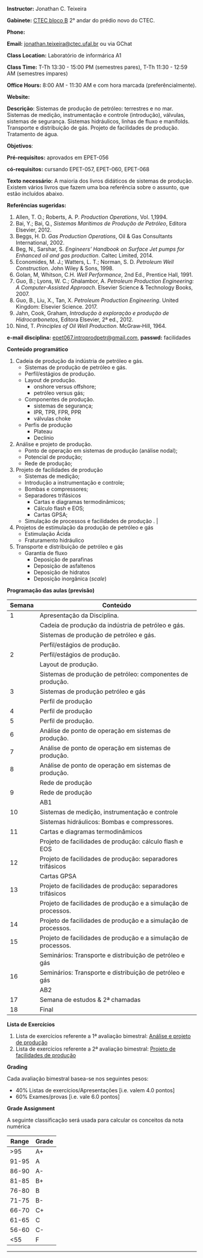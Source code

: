<!--
.. title: EPET-067 Instalações de Produção Petrolífera
.. slug: epet-067-syllabus
.. date: 2022-08-21 19:32:09 UTC-03:00
.. tags: UFAL, IPR, TPR, DWSIM, flow assurance
.. description:
-->

**Instructor:** Jonathan C. Teixeira

**Gabinete:** [CTEC bloco B](https://ctec.ufal.br/) 2° andar do prédio novo do CTEC.

**Phone:**

**Email:** [jonathan.teixeira@ctec.ufal.br](mailto:jonathan.teixeira@ctec.ufal.br) ou via GChat

**Class Location:** Laboratório de informárica A1

**Class Time:** T-Th 13:30 - 15:00 PM (semestres pares), T-Th 11:30 - 12:59 AM (semestres ímpares)

**Office Hours:** 8:00 AM - 11:30 AM e com hora marcada (preferêncialmente).

**Website:**

**Descrição**: Sistemas de produção de petróleo: terrestres e no mar. Sistemas de medição, instrumentação e controle (introdução), válvulas, sistemas de segurança. Sistemas hidráulicos, linhas de fluxo e manifolds. Transporte e distribuição de gás. Projeto de facilidades de produção. Tratamento de água.

**Objetivos**: 

**Pré-requisitos:** aprovados em EPET-056

**có-requisitos:** cursando EPET-057, EPET-060, EPET-068

**Texto necessário:** A maioria dos livros didáticos de sistemas de produção. Existem vários livros que fazem uma boa referência sobre o assunto, que estão incluídos abaixo.

**Referências sugeridas:**

1. Allen, T. O.; Roberts, A. P. *Production Operations*, Vol. 1,1994.
1. Bai, Y.; Bai, Q., *Sistemas Marítimos de Produção de Petróleo*, Editora Elsevier, 2012.
1. Beggs, H. D. *Gas Production Operations*, Oil & Gas Consultants International, 2002.
1. Beg, N., Sarshar, S. *Engineers’ Handbook on Surface Jet pumps for Enhanced oil and gas production*. Caltec Limited, 2014.
1. Economides, M. J.; Watters, L. T.; Norman, S. D. *Petroleum Well Construction*. John Wiley & Sons, 1998.
1. Golan, M, Whitson, C.H. *Well Performance*, 2nd Ed., Prentice Hall, 1991.
1. Guo, B.; Lyons, W. C.; Ghalambor, A. *Petroleum Production Engineering: A Computer-Assisted Approach*. Elsevier Science & Technology Books, 2007.
1. Guo, B., Liu, X., Tan, X. *Petroleum Production Engineering*. United Kingdom: Elsevier Science. 2017.
1. Jahn, Cook, Graham, *Introdução à exploração e produção de Hidrocarbonetos*, Editora Elsevier, 2ª ed., 2012.
1. Nind, T. *Principles of Oil Well Production*. McGraw‐Hill, 1964.

**e-mail disciplina:** epet067.introprodpetr@gmail.com, **passwd:** facilidades

**Conteúdo programático**

1. Cadeia de produção da indústria de petróleo e gás.
    * Sistemas de produção de petróleo e gás.
    * Perfil/estágios de produção.
    * Layout de produção.
        * onshore versus offshore;
        * petróleo versus gás;
    * Componentes de produção.
        * sistemas de segurança;
        * IPR, TPR, FPR, PPR
        * válvulas choke
    * Perfis de produção
        * Plateau
        * Declínio
1. Análise e projeto de produção.
    * Ponto de operação em sistemas de produção (análise nodal);
    * Potencial de produção;
    * Rede de produção;
1. Projeto de facilidades de produção
    * Sistemas de medição;
    * Introdução a instrumentação e controle;
    * Bombas e compressores;
    * Separadores trífásicos
        * Cartas e diagramas termodinâmicos;
        * Cálculo flash e EOS;
        * Cartas GPSA;
    * Simulação de processos e facilidades de produção . |
1. Projetos de estimulação da produção de petróleo e gás
    * Estimulação Ácida
    * Fraturamento hidráulico
1. Transporte e distribuição de petróleo e gás
    * Garantia de fluxo
        * Deposição de parafinas
        * Deposição de asfaltenos
        * Deposição de hidratos
        * Deposição inorgânica (*scale*)

**Programação das aulas (previsão)**

| Semana | Conteúdo |
| ------ | -------- |
| 1 | Apresentação da Disciplina. |
| | Cadeia de produção da indústria de petróleo e gás. |
| | Sistemas de produção de petróleo e gás. |
| | Perfil/estágios de produção. |
| 2 | Perfil/estágios de produção. |
| | Layout de produção. |
| | Sistemas de produção de petróleo: componentes de produção. |
| 3 | Sistemas de produção petróleo e gás |
| | Perfil de produção |
| 4 | Perfil de produção |
| 5 | Perfil de produção. |
| 6 |  Análise de ponto de operação em sistemas de produção. |
| 7 | Análise de ponto de operação em sistemas de produção. |
| 8 |  Análise de ponto de operação em sistemas de produção. |
| | Rede de produção |
| 9 |  Rede de produção |
| | AB1 |
| 10 |  Sistemas de medição, instrumentação e controle |
| | Sistemas hidráulicos: Bombas e compressores. |
| 11 | Cartas e diagramas termodinâmicos |
| | Projeto de facilidades de produção: cálculo flash e EOS |
| 12 | Projeto de facilidades de produção: separadores trífásicos |
| | Cartas GPSA |
| 13 | Projeto de facilidades de produção: separadores trífásicos |
| | Projeto de facilidades de produção e a simulação de processos. |
| 14 | Projeto de facilidades de produção e a simulação de processos. |
| 15 | Projeto de facilidades de produção e a simulação de processos. |
| | Seminários: Transporte e distribuição de petróleo e gás |
| 16 | Seminários: Transporte e distribuição de petróleo e gás |
| | AB2 |
| 17 | Semana de estudos & 2ª chamadas |
| 18 | Final |

**Lista de Exercícios**

1. Lista de exercícios referente a 1ª avaliação bimestral: [Análise e projeto de produção](/files/EPET067/LE-1.pdf)
2. Lista de exercícios referente a 2ª avaliação bimestral: [Projeto de facilidades de produção]()

**Grading**

Cada avaliação bimestral basea-se nos seguintes pesos:

* 40% Listas de exercícios/Apresentações [i.e. valem 4.0 pontos]
* 60% Exames/provas [i.e. vale 6.0 pontos]

**Grade Assignment**

A seguinte classificação será usada para calcular os conceitos da nota numérica

|Range|Grade|
|-|-|
|>95| A+  |
|91-95| A  |
|86-90| A-  |
|81-85| B+  |
|76-80| B  |
|71-75| B-  |
|66-70| C+  |
|61-65| C  |
|56-60| C-  |
|<55| F  |

----------

<!--
## [Course materials]()

This page provides a listing, in reverse chronological order, of course materials that are associated to each scheduled lecture period. This may include PDFs of the final lecture notes, links to recorded lectures, and any other reference material.

-->
